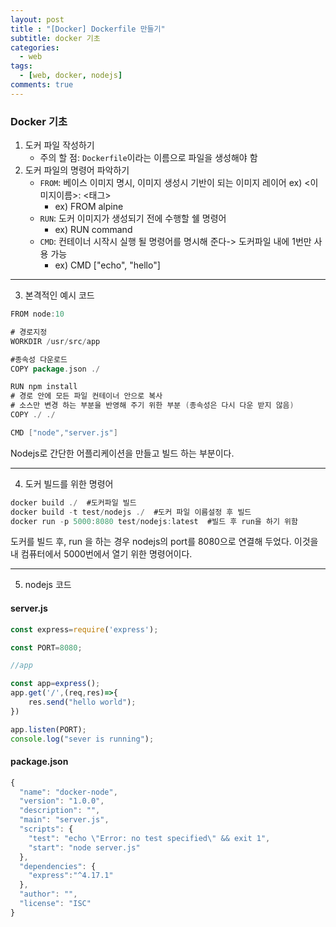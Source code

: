 ```yaml
---
layout: post
title : "[Docker] Dockerfile 만들기"
subtitle: docker 기초
categories:
  - web
tags:
  - [web, docker, nodejs]
comments: true
---
```


### Docker 기초

1. 도커 파일 작성하기 
    - 주의 할 점: `Dockerfile`이라는 이름으로 파일을 생성해야 함
2. 도커 파일의 명령어 파악하기
    - `FROM`: 베이스 이미지 명시, 이미지 생성시 기반이 되는 이미지 레이어 ex) <이미지이름>: <태그>   
        - ex) FROM alpine
    - `RUN`: 도커 이미지가 생성되기 전에 수행할 쉘 명령어 
        - ex) RUN command
    - `CMD`: 컨테이너 시작시 실행 될 명령어를 명시해 준다-> 도커파일 내에 1번만 사용 가능 
        - ex) CMD ["echo", "hello"]
***        
3. 본격적인 예시 코드 
```GO
FROM node:10

# 경로지정
WORKDIR /usr/src/app

#종속성 다운로드
COPY package.json ./ 

RUN npm install
# 경로 안에 모든 파일 컨테이너 안으로 복사 
# 소스만 변경 하는 부분을 반영해 주기 위한 부분 (종속성은 다시 다운 받지 않음)
COPY ./ ./ 

CMD ["node","server.js"] 
```


Nodejs로 간단한 어플리케이션을 만들고 빌드 하는 부분이다. 
***   

4. 도커 빌드를 위한 명령어 
```GO
docker build ./  #도커파일 빌드
docker build -t test/nodejs ./  #도커 파일 이름설정 후 빌드
docker run -p 5000:8080 test/nodejs:latest  #빌드 후 run을 하기 위함 
```

도커를 빌드 후, run 을 하는 경우 nodejs의 port를 8080으로 연결해 두었다. 
이것을 내 컴퓨터에서 5000번에서 열기 위한 명령어이다.
***
5. nodejs 코드

#### server.js
```javascript
const express=require('express');

const PORT=8080;

//app

const app=express();
app.get('/',(req,res)=>{
    res.send("hello world");
})

app.listen(PORT);
console.log("sever is running");
```

#### package.json
```javascript
{
  "name": "docker-node",
  "version": "1.0.0",
  "description": "",
  "main": "server.js",
  "scripts": {
    "test": "echo \"Error: no test specified\" && exit 1",
    "start": "node server.js"
  },
  "dependencies": {
    "express":"^4.17.1"
  },
  "author": "",
  "license": "ISC"
}
```